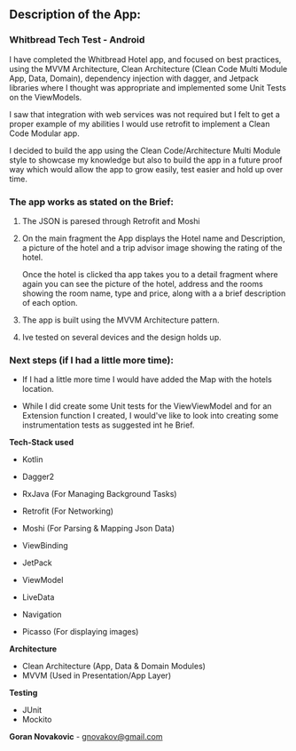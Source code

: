 
## **Description of the App:** 


### Whitbread Tech Test - Android

I have completed the Whitbread Hotel app, and focused on best practices, using the MVVM Architecture, Clean Architecture (Clean Code Multi Module App, Data, Domain), dependency injection with dagger, and Jetpack libraries where I thought was appropriate and implemented some Unit Tests on the ViewModels.

I saw that integration with web services was not required but I felt to get a proper example of my abilities I would use retrofit to implement a Clean Code Modular app.

I decided to build the app using the Clean Code/Architecture Multi Module style to showcase my knowledge but also to build the app in a future proof way which would allow the app to grow easily, test easier and hold up over time.


### The app works as stated on the Brief:


1.  The JSON is paresed through Retrofit and Moshi

2. On the main fragment the App displays the Hotel name and Description, a picture of the hotel and a trip advisor image showing the rating of the hotel. 
   
   Once the hotel is clicked tha app takes you to a detail fragment where again you can see the picture of the hotel, address and the rooms showing the room name, type and price, along with a a brief description of each option.

3. The app is built using the MVVM Architecture pattern.

4. Ive tested on several devices and the design holds up.

### Next steps (if I had a little more time):

- If I had a little more time I would have added the Map with the hotels location.

- While I did create some Unit tests for the ViewViewModel and for an Extension function I created, I would've like to look into creating some instrumentation tests as suggested int he Brief.



**Tech-Stack used**

-   Kotlin
-   Dagger2
-   RxJava (For Managing Background Tasks)
-   Retrofit (For Networking)
-   Moshi (For Parsing & Mapping Json Data)
-   ViewBinding
-   JetPack

-   ViewModel
-   LiveData
-   Navigation

-   Picasso (For displaying images)

**Architecture**

-   Clean Architecture (App, Data & Domain Modules)
-   MVVM (Used in Presentation/App Layer)

**Testing**

-   JUnit
-   Mockito


**Goran Novakovic** - gnovakov@gmail.com
